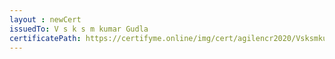 ```yaml
--- 
layout : newCert 
issuedTo: V s k s m kumar Gudla 
certificatePath: https://certifyme.online/img/cert/agilencr2020/VsksmkumarGudla_86ee6.png
--- 
```

